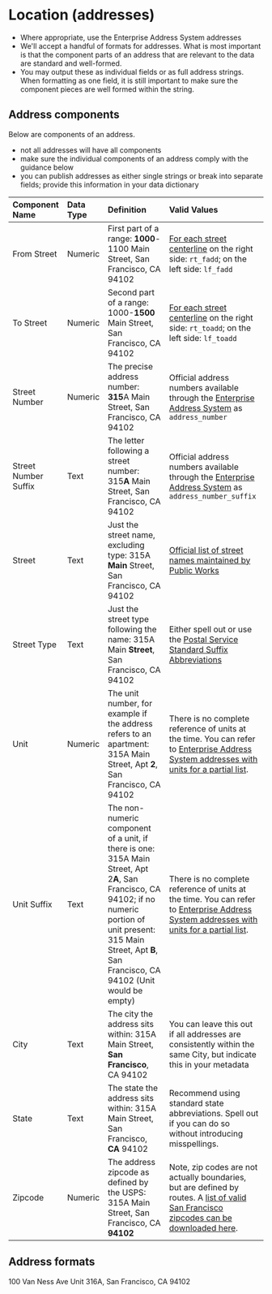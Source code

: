 # Location \(addresses\)

* Where appropriate, use the Enterprise Address System addresses
* We'll accept a handful of formats for addresses. What is most important is that the component parts of an address that are relevant to the data are standard and well-formed.
* You may output these as individual fields or as full address strings. When formatting as one field, it is still important to make sure the component pieces are well formed within the string.

## Address components

Below are components of an address. 
 - not all addresses will have all components
 - make sure the individual components of an address comply with the guidance below
 - you can publish addresses as either single strings or break into separate fields; provide this information in your data dictionary

| Component Name | Data Type | Definition | Valid Values |
| :--- | :--- | :--- | :--- |
| From Street | Numeric |  First part of a range: **1000**-1100 Main Street, San Francisco, CA 94102 | [For each street centerline](https://data.sfgov.org/Geographic-Locations-and-Boundaries/San-Francisco-Basemap-Street-Centerlines/7hfy-8sz8) on the right side: `rt_fadd`; on the left side: `lf_fadd` |
| To Street | Numeric | Second part of a range: 1000-**1500** Main Street, San Francisco, CA 94102 | [For each street centerline](https://data.sfgov.org/Geographic-Locations-and-Boundaries/San-Francisco-Basemap-Street-Centerlines/7hfy-8sz8) on the right side: `rt_toadd`; on the left side: `lf_toadd` |
| Street Number | Numeric | The precise address number: **315**A Main Street, San Francisco, CA 94102 | Official address numbers available through the [Enterprise Address System](https://data.sfgov.org/Geographic-Locations-and-Boundaries/Addresses-Enterprise-Addressing-System/sr5d-tnui) as `address_number`|
| Street Number Suffix | Text | The letter following a street number: 315**A** Main Street, San Francisco, CA 94102 | Official address numbers available through the [Enterprise Address System](https://data.sfgov.org/Geographic-Locations-and-Boundaries/Addresses-Enterprise-Addressing-System/sr5d-tnui) as `address_number_suffix` |
| Street | Text | Just the street name, excluding type: 315A **Main** Street, San Francisco, CA 94102 | [Official list of street names maintained by Public Works](https://data.sfgov.org/Geographic-Locations-and-Boundaries/Street-Names/6d9h-4u5v) |
| Street Type | Text | Just the street type following the name: 315A Main **Street**, San Francisco, CA 94102 | Either spell out or use the [Postal Service Standard Suffix Abbreviations](https://pe.usps.com/text/pub28/28apc_002.htm) |
| Unit | Numeric | The unit number, for example if the address refers to an apartment: 315A Main Street, Apt **2**, San Francisco, CA 94102| There is no complete reference of units at the time. You can refer to [Enterprise Address System addresses with units for a partial list](https://data.sfgov.org/Geographic-Locations-and-Boundaries/Addresses-with-Units-Enterprise-Addressing-System-/dxjs-vqsy). |
| Unit Suffix | Text | The non-numeric component of a unit, if there is one: 315A Main Street, Apt 2**A**, San Francisco, CA 94102; if no numeric portion of unit present: 315 Main Street, Apt **B**, San Francisco, CA 94102 \(Unit would be empty\) | There is no complete reference of units at the time. You can refer to [Enterprise Address System addresses with units for a partial list](https://data.sfgov.org/Geographic-Locations-and-Boundaries/Addresses-with-Units-Enterprise-Addressing-System-/dxjs-vqsy). |
| City | Text | The city the address sits within: 315A Main Street, **San Francisco**, CA 94102 | You can leave this out if all addresses are consistently within the same City, but indicate this in your metadata |
| State | Text | The state the address sits within: 315A Main Street, San Francisco, **CA** 94102 | Recommend using standard state abbreviations. Spell out if you can do so without introducing misspellings. |
| Zipcode | Numeric | The address zipcode as defined by the USPS: 315A Main Street, San Francisco, CA **94102** | Note, zip codes are not actually boundaries, but are defined by routes. A [list of valid San Francisco zipcodes can be downloaded here](https://data.sfgov.org/resource/srq6-hmpi.csv?$select=zip_code).  |

## Address formats

100 Van Ness Ave Unit 316A, San Francisco, CA 94102


